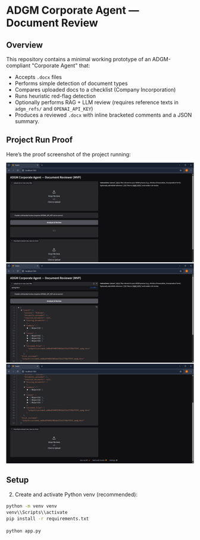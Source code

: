 # ADGM Corporate Agent — Document Review

## Overview
This repository contains a minimal working prototype of an ADGM-compliant "Corporate Agent" that:
- Accepts `.docx` files
- Performs simple detection of document types
- Compares uploaded docs to a checklist (Company Incorporation)
- Runs heuristic red-flag detection
- Optionally performs RAG + LLM review (requires reference texts in `adgm_refs/` and `OPENAI_API_KEY`)
- Produces a reviewed `.docx` with inline bracketed comments and a JSON summary.

## Project Run Proof

Here’s the proof screenshot of the project running:

![Project Screenshot](images_proof/Screenshot2025-08-09-231230.png)
![2](images_proof/Screenshot2025-08-09-231248.png)
![3](images_proof/Screenshot2025-08-09-231254.png)

## Setup


2. Create and activate Python venv (recommended):
```bash
python -m venv venv
venv\\Scripts\\activate
pip install -r requirements.txt

python app.py









